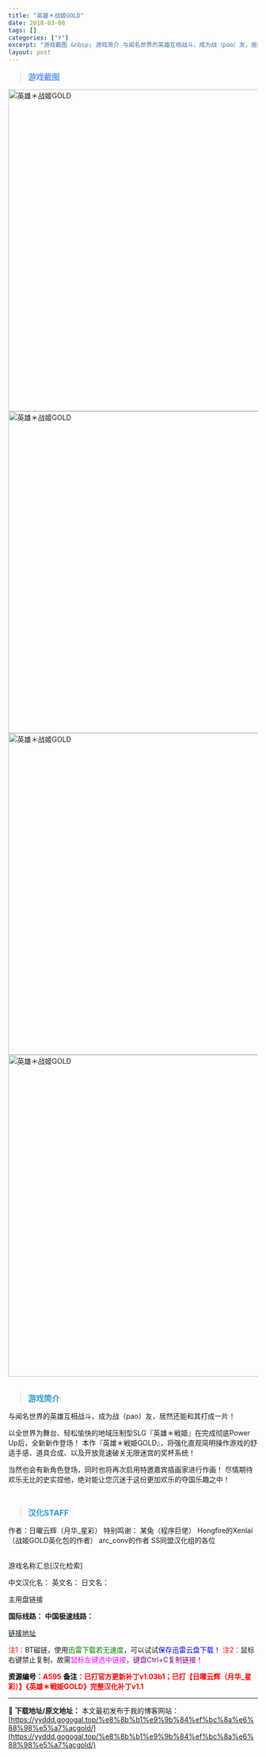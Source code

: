 ```yaml
---
title: "英雄＊战姬GOLD"
date: 2018-03-08
tags: []
categories: ["Y"]
excerpt: "游戏截图 &nbsp; 游戏简介 与闻名世界的英雄互相战斗，成为战（pao）友，居然还能和其打成一片！ 以全世界为舞台、轻松愉快的地域压制型SLG『英雄＊戦姫』在完成彻底Power Up后，全新新作登场！ 本作『英雄＊戦姫GOLD』，将强化直观简明操作游戏的舒适手感、道具合成、以及开放竞速破关无限迷&hellip;"
layout: post
---
```


<div>
<blockquote><b><span style="font-size: 12pt; color: #6699ff;">游戏截图</span></b></blockquote>
<div><img title="点击放大" src="https://yyddd.gogogal.top/wp-content/uploads/2025/04/005ODKsIgy1fp4nr7vfojj30zm0lbtj2.webp" alt="英雄＊战姬GOLD" width="650" /></div>
<div><img title="点击放大" src="https://yyddd.gogogal.top/wp-content/uploads/2025/04/005ODKsIgy1fp4nr7dytlj30zm0lbdju.webp" alt="英雄＊战姬GOLD" width="650" /></div>
<div><img title="点击放大" src="https://yyddd.gogogal.top/wp-content/uploads/2025/04/20250430_68120418ca8fb.webp" alt="英雄＊战姬GOLD" width="650" /></div>
<div><img title="点击放大" src="https://yyddd.gogogal.top/wp-content/uploads/2025/04/20250430_6812041b1be43.webp" alt="英雄＊战姬GOLD" width="650" /></div>
&nbsp;
<blockquote><b><span style="font-size: 12pt; color: #3399cc;">游戏简介</span></b></blockquote>
<div>

与闻名世界的英雄互相战斗，成为战（pao）友，居然还能和其打成一片！

以全世界为舞台、轻松愉快的地域压制型SLG『英雄＊戦姫』在完成彻底Power Up后，全新新作登场！
本作『英雄＊戦姫GOLD』，将强化直观简明操作游戏的舒适手感、道具合成、以及开放竞速破关无限迷宫的奖杯系统！

当然也会有新角色登场，同时也将再次启用特邀嘉宾插画家进行作画！
尽情期待欢乐无比的史实捏他，绝对能让您沉迷于这份更加欢乐的夺国乐趣之中！

</div>
&nbsp;
<blockquote><b><span style="font-size: 12pt; color: #3399cc;">汉化STAFF</span></b></blockquote>
<div>作者：日曜云辉（月华_星彩）
特别鸣谢：
某兔（程序巨佬）
Hongfire的Xenlai（战姬GOLD英化包的作者）
arc_conv的作者
SS同盟汉化组的各位</div>
&nbsp;

游戏名称汇总[汉化检索]

中文汉化名：
英文名：
日文名：

</div>
<div class="panel panel-primary">
<div class="panel-heading">主用盘链接</div>
<div class="panel-body">

<b>国际线路：</b>
<b>中国极速线路：</b>

<!--wechatfans start-->

<a href="https://pan.xunlei.com/s/VOSYjHKdgsp6Cwh-3y7tlploA1?pwd=2mmz#">链接地址</a>

<!--wechatfans end-->
<span style="color: #ff0000;">注1：</span>BT磁链，使用<span style="color: #008000;">迅雷下载若无速度</span>，可以试试<span style="color: #0000ff;">保存迅雷云盘下载！</span>
<span style="color: #ff0000;">注2：</span>鼠标右键禁止复制，故需<span style="color: #ff00ff;">鼠标左键选中链接</span>，<span style="color: #800080;">键盘Ctrl+C复制链接！</span>

</div>
<div class="panel-footer"><span style="color: #ff0000;"><b><span style="color: #000000;">资源编号</span>：A595</b></span>
<span style="color: #ff0000;"><b><span style="color: #000000;">备注</span>：已打官方更新补丁v1.03b1；已打【日曜云辉（月华_星彩）】《英雄＊戦姫GOLD》完整汉化补丁v1.1</b></span></div>
</div>

---
📖 **下载地址/原文地址：** 本文最初发布于我的博客网站：[https://yyddd.gogogal.top/%e8%8b%b1%e9%9b%84%ef%bc%8a%e6%88%98%e5%a7%acgold/](https://yyddd.gogogal.top/%e8%8b%b1%e9%9b%84%ef%bc%8a%e6%88%98%e5%a7%acgold/)
